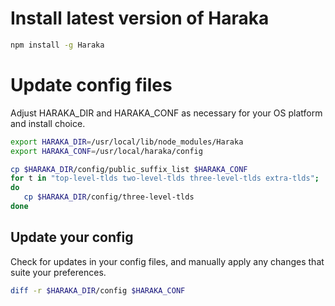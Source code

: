 # Install latest version of Haraka

```sh
npm install -g Haraka
```

# Update config files
Adjust HARAKA_DIR and HARAKA_CONF as necessary for your OS platform and install choice.

```sh
export HARAKA_DIR=/usr/local/lib/node_modules/Haraka
export HARAKA_CONF=/usr/local/haraka/config

cp $HARAKA_DIR/config/public_suffix_list $HARAKA_CONF
for t in "top-level-tlds two-level-tlds three-level-tlds extra-tlds";
do
   cp $HARAKA_DIR/config/three-level-tlds
done
```

## Update your config
Check for updates in your config files, and manually apply any changes that suite your preferences.
```sh
diff -r $HARAKA_DIR/config $HARAKA_CONF
```